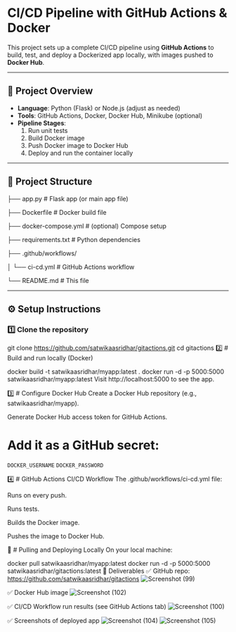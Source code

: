 # CI/CD Pipeline with GitHub Actions & Docker

This project sets up a complete CI/CD pipeline using **GitHub Actions** to build, test, and deploy a Dockerized app locally, with images pushed to **Docker Hub**.

---

## 🚀 Project Overview

- **Language**: Python (Flask) or Node.js (adjust as needed)
- **Tools**: GitHub Actions, Docker, Docker Hub, Minikube (optional)
- **Pipeline Stages**:
  1. Run unit tests
  2. Build Docker image
  3. Push Docker image to Docker Hub
  4. Deploy and run the container locally

---

## 📂 Project Structure

├── app.py # Flask app (or main app file)

├── Dockerfile # Docker build file

├── docker-compose.yml # (optional) Compose setup

├── requirements.txt # Python dependencies

├── .github/workflows/

│ └── ci-cd.yml # GitHub Actions workflow

└── README.md # This file


---

## ⚙ Setup Instructions

### 1️⃣ Clone the repository

git clone https://github.com/satwikaasridhar/gitactions.git
cd gitactions
2️⃣ # Build and run locally (Docker)

docker build -t satwikaasridhar/myapp:latest .
docker run -d -p 5000:5000 satwikaasridhar/myapp:latest
Visit http://localhost:5000 to see the app.

3️⃣ # Configure Docker Hub
Create a Docker Hub repository (e.g., satwikaasridhar/myapp).

Generate Docker Hub access token for GitHub Actions.

# Add it as a GitHub secret:

`DOCKER_USERNAME`
`DOCKER_PASSWORD`

4️⃣ # GitHub Actions CI/CD Workflow
The .github/workflows/ci-cd.yml file:

Runs on every push.

Runs tests.

Builds the Docker image.

Pushes the image to Docker Hub.

🐳 # Pulling and Deploying Locally
On your local machine:

docker pull satwikaasridhar/myapp:latest
docker run -d -p 5000:5000 satwikaasridhar/gitactions:latest
📸 Deliverables
✅ GitHub repo: https://github.com/satwikaasridhar/gitactions
![Screenshot (99)](https://github.com/user-attachments/assets/40c7371b-f70b-4ba2-88fe-2d87cbb23aa3)

✅ Docker Hub image
![Screenshot (102)](https://github.com/user-attachments/assets/ac3a8d87-8438-49f9-9098-e1f721be9bef)

✅ CI/CD Workflow run results (see GitHub Actions tab)
![Screenshot (100)](https://github.com/user-attachments/assets/1739e85e-1de4-49c3-aca6-ef465b123f8e)

✅ Screenshots of deployed app
![Screenshot (104)](https://github.com/user-attachments/assets/7fcfcd0f-4f5d-47ce-ae2f-f9f56858005d)
![Screenshot (105)](https://github.com/user-attachments/assets/dce7029d-b037-4b03-aca2-3908583f7bed)

